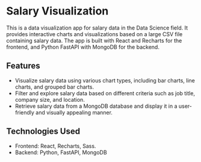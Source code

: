 # Salary Visualization

This is a data visualization app for salary data in the Data Science field. It provides interactive charts and visualizations based on a large CSV file containing salary data. The app is built with React and Recharts for the frontend, and Python FastAPI with MongoDB for the backend.

## Features

- Visualize salary data using various chart types, including bar charts, line charts, and grouped bar charts.
- Filter and explore salary data based on different criteria such as job title, company size, and location.
- Retrieve salary data from a MongoDB database and display it in a user-friendly and visually appealing manner.

## Technologies Used

- Frontend: React, Recharts, Sass.
- Backend: Python, FastAPI, MongoDB
